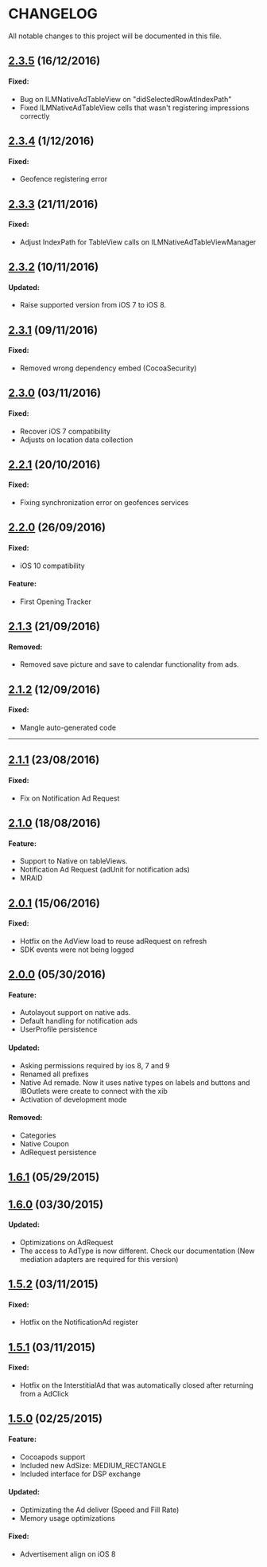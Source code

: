 # CHANGELOG
All notable changes to this project will be documented in this file.

## [2.3.5](https://github.com/In-Loco-Media/inlocomedia-ios-sdk/releases/tag/2.3.5) (16/12/2016)

#### Fixed:
 * Bug on ILMNativeAdTableView on "didSelectedRowAtIndexPath"
 * Fixed ILMNativeAdTableView cells that wasn't registering impressions correctly

## [2.3.4](https://github.com/In-Loco-Media/inlocomedia-ios-sdk/releases/tag/2.3.4) (1/12/2016)

#### Fixed:
 * Geofence registering error

## [2.3.3](https://github.com/In-Loco-Media/inlocomedia-ios-sdk/releases/tag/2.3.3) (21/11/2016)

#### Fixed:
 * Adjust IndexPath for TableView calls on ILMNativeAdTableViewManager

## [2.3.2](https://github.com/In-Loco-Media/inlocomedia-ios-sdk/releases/tag/2.3.2) (10/11/2016)

#### Updated:
 * Raise supported version from iOS 7 to iOS 8.

## [2.3.1](https://github.com/In-Loco-Media/inlocomedia-ios-sdk/releases/tag/2.3.1) (09/11/2016)

#### Fixed:
 * Removed wrong dependency embed (CocoaSecurity)
 
## [2.3.0](https://github.com/In-Loco-Media/inlocomedia-ios-sdk/releases/tag/2.3.0) (03/11/2016)

#### Fixed:
 * Recover iOS 7 compatibility
 * Adjusts on location data collection

## [2.2.1](https://github.com/In-Loco-Media/inlocomedia-ios-sdk/releases/tag/2.2.1) (20/10/2016)

#### Fixed:
 * Fixing synchronization error on geofences services

## [2.2.0](https://github.com/In-Loco-Media/inlocomedia-ios-sdk/releases/tag/2.2.0) (26/09/2016)

#### Fixed:
 * iOS 10 compatibility

#### Feature:
 * First Opening Tracker

## [2.1.3](https://github.com/In-Loco-Media/inlocomedia-ios-sdk/releases/tag/2.1.3) (21/09/2016)
#### Removed:
 * Removed save picture and save to calendar functionality from ads.

## [2.1.2](https://github.com/In-Loco-Media/inlocomedia-ios-sdk/releases/tag/2.1.2) (12/09/2016)
#### Fixed:
 * Mangle auto-generated code

---
## [2.1.1](https://github.com/In-Loco-Media/inlocomedia-ios-sdk/releases/tag/2.1.1) (23/08/2016)
#### Fixed:
 * Fix on Notification Ad Request

## [2.1.0](https://github.com/In-Loco-Media/inlocomedia-ios-sdk/releases/tag/2.1.0) (18/08/2016)
#### Feature:
 * Support to Native on tableViews.
 * Notification Ad Request (adUnit for notification ads)
 * MRAID

## [2.0.1](https://github.com/In-Loco-Media/inlocomedia-ios-sdk/releases/tag/2.0.1) (15/06/2016)

#### Fixed:
* Hotfix on the AdView load to reuse adRequest on refresh
* SDK events were not being logged 

## [2.0.0](https://github.com/In-Loco-Media/inlocomedia-ios-sdk/releases/tag/2.0.0) (05/30/2016)

#### Feature:
* Autolayout support on native ads.
* Default handling for notification ads
* UserProfile persistence

#### Updated:
* Asking permissions required by ios 8, 7 and 9
* Renamed all prefixes
* Native Ad remade. Now it uses native types on labels and buttons and IBOutlets were create to connect with the xib
* Activation of development mode

#### Removed:
* Categories
* Native Coupon
* AdRequest persistence

## [1.6.1](https://github.com/In-Loco-Media/inlocomedia-ios-sdk/releases/tag/1.6.1) (05/29/2015)

## [1.6.0](https://github.com/In-Loco-Media/inlocomedia-ios-sdk/releases/tag/1.6.0) (03/30/2015)

#### Updated:
* Optimizations on AdRequest
* The access to AdType is now different. Check our documentation (New mediation adapters are required for this version)

## [1.5.2](https://github.com/In-Loco-Media/inlocomedia-ios-sdk/releases/tag/1.5.2) (03/11/2015)

#### Fixed:
* Hotfix on the NotificationAd register

## [1.5.1](https://github.com/In-Loco-Media/inlocomedia-ios-sdk/releases/tag/1.5.1) (03/11/2015)

#### Fixed:
* Hotfix on the InterstitialAd that was automatically closed after returning from a AdClick

## [1.5.0](https://github.com/In-Loco-Media/inlocomedia-ios-sdk/releases/tag/1.5.0) (02/25/2015)

#### Feature:
* Cocoapods support
* Included new AdSize: MEDIUM_RECTANGLE
* Included interface for DSP exchange

#### Updated:
* Optimizating the Ad deliver (Speed and Fill Rate)
* Memory usage optimizations

#### Fixed:
* Advertisement align on iOS 8